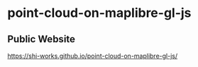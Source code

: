 # point-cloud-on-maplibre-gl-js
## Public Website
https://shi-works.github.io/point-cloud-on-maplibre-gl-js/
